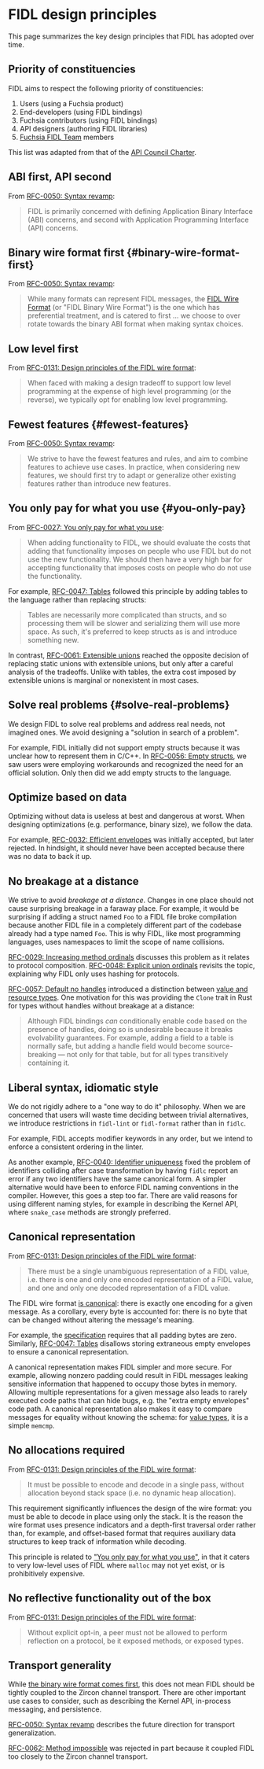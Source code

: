 # FIDL design principles

This page summarizes the key design principles that FIDL has adopted over time.

## Priority of constituencies

FIDL aims to respect the following priority of constituencies:

1. Users (using a Fuchsia product)
2. End-developers (using FIDL bindings)
3. Fuchsia contributors (using FIDL bindings)
4. API designers (authoring FIDL libraries)
5. [Fuchsia FIDL Team] members

This list was adapted from that of the [API Council Charter].

## ABI first, API second

From [RFC-0050: Syntax revamp][rfc-0050-principles]:

> FIDL is primarily concerned with defining Application Binary Interface (ABI)
> concerns, and second with Application Programming Interface (API) concerns.

## Binary wire format first {#binary-wire-format-first}

From [RFC-0050: Syntax revamp][rfc-0050-binary-wire-format-first]:

> While many formats can represent FIDL messages, the [FIDL Wire
> Format][wire-format] (or "FIDL Binary Wire Format") is the one which has
> preferential treatment, and is catered to first ... we choose to over rotate
> towards the binary ABI format when making syntax choices.

## Low level first

From [RFC-0131: Design principles of the FIDL wire format][rfc-0131]:

> When faced with making a design tradeoff to support low level programming at
> the expense of high level programming (or the reverse), we typically opt for
> enabling low level programming.

## Fewest features {#fewest-features}

From [RFC-0050: Syntax revamp][rfc-0050-fewest-features]:

> We strive to have the fewest features and rules, and aim to combine features
> to achieve use cases. In practice, when considering new features, we should
> first try to adapt or generalize other existing features rather than introduce
> new features.

## You only pay for what you use {#you-only-pay}

From [RFC-0027: You only pay for what you use][rfc-0027]:

> When adding functionality to FIDL, we should evaluate the costs that adding
> that functionality imposes on people who use FIDL but do not use the new
> functionality. We should then have a very high bar for accepting functionality
> that imposes costs on people who do not use the functionality.

For example, [RFC-0047: Tables][rfc-0047-motivation] followed this principle by
adding tables to the language rather than replacing structs:

> Tables are necessarily more complicated than structs, and so processing them
> will be slower and serializing them will use more space. As such, it's
> preferred to keep structs as is and introduce something new.

In contrast, [RFC-0061: Extensible unions][rfc-0061-pros-and-cons] reached the
opposite decision of replacing static unions with extensible unions, but only
after a careful analysis of the tradeoffs. Unlike with tables, the extra cost
imposed by extensible unions is marginal or nonexistent in most cases.

## Solve real problems {#solve-real-problems}

We design FIDL to solve real problems and address real needs, not imagined ones.
We avoid designing a "solution in search of a problem".

For example, FIDL initially did not support empty structs because it was unclear
how to represent them in C/C++. In [RFC-0056: Empty structs][rfc-0056], we saw
users were employing workarounds and recognized the need for an official
solution. Only then did we add empty structs to the language.

## Optimize based on data

Optimizing without data is useless at best and dangerous at worst. When
designing optimizations (e.g. performance, binary size), we follow the data.

For example, [RFC-0032: Efficient envelopes][rfc-0032] was initially accepted,
but later rejected. In hindsight, it should never have been accepted because
there was no data to back it up.

## No breakage at a distance

We strive to avoid _breakage at a distance_. Changes in one place should not
cause surprising breakage in a faraway place. For example, it would be
surprising if adding a struct named `Foo` to a FIDL file broke compilation
because another FIDL file in a completely different part of the codebase already
had a type named `Foo`. This is why FIDL, like most programming languages, uses
namespaces to limit the scope of name collisions.

[RFC-0029: Increasing method ordinals][rfc-0029-breakage-at-a-distance]
discusses this problem as it relates to protocol composition. [RFC-0048:
Explicit union ordinals][rfc-0048-hashing-only-for-protocols] revisits the
topic, explaining why FIDL only uses hashing for protocols.

[RFC-0057: Default no handles][rfc-0057] introduced a distinction between [value
and resource types][lang-resource]. One motivation for this was providing the
`Clone` trait in Rust for types without handles without breakage at a distance:

> Although FIDL bindings _can_ conditionally enable code based on the presence
> of handles, doing so is undesirable because it breaks evolvability guarantees.
> For example, adding a field to a table is normally safe, but adding a handle
> field would become source-breaking &mdash; not only for that table, but for
> all types transitively containing it.

## Liberal syntax, idiomatic style

We do not rigidly adhere to a "one way to do it" philosophy. When we are
concerned that users will waste time deciding between trivial alternatives, we
introduce restrictions in `fidl-lint` or `fidl-format` rather than in `fidlc`.

<!-- TODO(fxbug.dev/74753): Say "the linter enforces an ordering" when it is true. -->
For example, FIDL accepts modifier keywords in any order, but we intend to
enforce a consistent ordering in the linter.

As another example, [RFC-0040: Identifier uniqueness][rfc-0040] fixed the
problem of identifiers colliding after case transformation by having `fidlc`
report an error if any two identifiers have the same canonical form. A simpler
alternative would have been to enforce FIDL naming conventions in the compiler.
However, this goes a step too far. There are valid reasons for using different
naming styles, for example in describing the Kernel API, where `snake_case`
methods are strongly preferred.

## Canonical representation

From [RFC-0131: Design principles of the FIDL wire format][rfc-0131]:

> There must be a single unambiguous representation of a FIDL value, i.e. there
> is one and only one encoded representation of a FIDL value, and one and only
> one decoded representation of a FIDL value.

The FIDL wire format [is canonical][wire-format-dual-forms]: there is exactly
one encoding for a given message. As a corollary, every byte is accounted for:
there is no byte that can be changed without altering the message's meaning.

For example, the [specification][wire-format-padding] requires that all padding
bytes are zero. Similarly, [RFC-0047: Tables][rfc-0047-wire-format] disallows
storing extraneous empty envelopes to ensure a canonical representation.

A canonical representation makes FIDL simpler and more secure. For example,
allowing nonzero padding could result in FIDL messages leaking sensitive
information that happened to occupy those bytes in memory. Allowing multiple
representations for a given message also leads to rarely executed code paths
that can hide bugs, e.g. the "extra empty envelopes" code path. A canonical
representation also makes it easy to compare messages for equality without
knowing the schema: for [value types][lang-resource], it is a simple `memcmp`.

## No allocations required

From [RFC-0131: Design principles of the FIDL wire format][rfc-0131]:

> It must be possible to encode and decode in a single pass, without allocation
> beyond stack space (i.e. no dynamic heap allocation).

This requirement significantly influences the design of the wire format: you
must be able to decode in place using only the stack. It is the reason the wire
format uses presence indicators and a depth-first traversal order rather than,
for example, and offset-based format that requires auxiliary data structures to
keep track of information while decoding.

This principle is related to ["You only pay for what you use"](#you-only-pay),
in that it caters to very low-level uses of FIDL where `malloc` may not yet
exist, or is prohibitively expensive.

## No reflective functionality out of the box

From [RFC-0131: Design principles of the FIDL wire format][rfc-0131]:

> Without explicit opt-in, a peer must not be allowed to perform reflection on a
> protocol, be it exposed methods, or exposed types.

## Transport generality

While [the binary wire format comes first](#binary-wire-format-first), this does
not mean FIDL should be tightly coupled to the Zircon channel transport. There
are other important use cases to consider, such as describing the Kernel API,
in-process messaging, and persistence.

[RFC-0050: Syntax revamp][rfc-0050-transport-generalization] describes the
future direction for transport generalization.

[RFC-0062: Method impossible][rfc-0062] was rejected in part because it coupled
FIDL too closely to the Zircon channel transport.

<!-- link labels -->
[API Council Charter]: /docs/contribute/governance/api_council.md#values
[Fuchsia FIDL Team]: /src/fidl/OWNERS
[lang-resource]: /docs/reference/fidl/language/language.md#value-vs-resource
[wire-format]: /docs/reference/fidl/language/wire-format
[wire-format-dual-forms]: /docs/reference/fidl/language/wire-format#dual-forms
[wire-format-padding]: /docs/reference/fidl/language/wire-format#padding
[rfc-0027]: /docs/contribute/governance/rfcs/0027_you_only_pay_what_you_use.md
[rfc-0029-breakage-at-a-distance]: /docs/contribute/governance/rfcs/0029_increasing_method_ordinals.md#breakage-at-a-distance
[rfc-0029]: /docs/contribute/governance/rfcs/0029_increasing_method_ordinals.md
[rfc-0032]: /docs/contribute/governance/rfcs/0032_efficient_envelopes.md
[rfc-0040]: /docs/contribute/governance/rfcs/0040_identifier_uniqueness.md
[rfc-0047-motivation]: /docs/contribute/governance/rfcs/0047_tables.md#motivation
[rfc-0047-wire-format]: /docs/contribute/governance/rfcs/0047_tables.md#wire-format
[rfc-0048-hashing-only-for-protocols]: /docs/contribute/governance/rfcs/0048_explicit_union_ordinals.md#hashing-only-for-protocols
[rfc-0050-binary-wire-format-first]: /docs/contribute/governance/rfcs/0050_syntax_revamp.md#binary-wire-format-first
[rfc-0050-fewest-features]: /docs/contribute/governance/rfcs/0050_syntax_revamp.md#fewest-features
[rfc-0050-principles]: /docs/contribute/governance/rfcs/0050_syntax_revamp.md#principles
[rfc-0050-transport-generalization]: /docs/contribute/governance/rfcs/0050_syntax_revamp.md#transport-generalization
[rfc-0056]: /docs/contribute/governance/rfcs/0056_empty_structs.md
[rfc-0057]: /docs/contribute/governance/rfcs/0057_default_no_handles.md
[rfc-0061-pros-and-cons]: /docs/contribute/governance/rfcs/0061_extensible_unions.md#pros-and-cons
[rfc-0062]: /docs/contribute/governance/rfcs/0062_method_impossible.md
[rfc-0131]: /docs/contribute/governance/rfcs/0131_fidl_wire_format_principles.md
